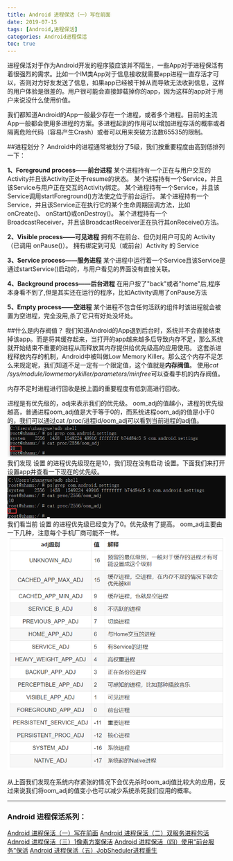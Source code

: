 ```yaml
---
title: Android 进程保活（一）写在前面
date: 2019-07-15
tags: [Android,进程保活]
categories: Android进程保活
toc: true
---
```

进程保活对于作为Android开发的程序猿应该并不陌生，一些App对于进程保活有着很强烈的需求。比如一个IM类App对于信息接收就需要app进程一直存活才可以，否则对方好友发送了信息，如果app已经被干掉从而导致无法收到信息，这样的用户体验是很差的。用户很可能会直接卸载掉你的app，因为这样的app对于用户来说没什么使用价值。
<!--more-->
我们都知道Android的App一般最少存在一个进程，或者多个进程。目前的主流App一般都会使用多进程的方案。多进程起到的作用可以增加进程存活的概率或者隔离危险代码（容易产生Crash）或者可以用来突破方法数65535的限制。

##进程划分？
Android中的进程通常被划分了5级，我们按重要程度由高到低排列一下：

**1、Foreground process——前台进程**
某个进程持有一个正在与用户交互的Activity并且该Activity正处于resume的状态。
某个进程持有一个Service，并且该Service与用户正在交互的Activity绑定。
某个进程持有一个Service，并且该Service调用startForeground()方法使之位于前台运行。
某个进程持有一个Service，并且该Service正在执行它的某个生命周期回调方法，比如onCreate()、 onStart()或onDestroy()。
某个进程持有一个BroadcastReceiver，并且该BroadcastReceiver正在执行其onReceive()方法。

**2、Visible process——可见进程**
拥有不在前台、但仍对用户可见的 Activity（已调用 onPause()）。
拥有绑定到可见（或前台）Activity 的 Service

**3、Service process——服务进程**
某个进程中运行着一个Service且该Service是通过startService()启动的，与用户看见的界面没有直接关联。

**4、Background process——后台进程**
在用户按了"back"或者"home"后,程序本身看不到了,但是其实还在运行的程序，比如Activity调用了onPause方法

**5、Empty process——空进程**
某个进程不包含任何活跃的组件时该进程就会被置为空进程，完全没用,杀了它只有好处没坏处。

##什么是内存阀值？
我们知道Android的App退到后台时，系统并不会直接结束掉该app。而是将其缓存起来，当打开的app越来越多后导致内存不足，那么系统就开始结束不重要的进程从而释放其内存提供给优先级高的应用使用。
这套杀进程释放内存的机制，Android中被叫做Low Memory Killer。那么这个内存不足怎么来规定呢，我们知道不足一定有一个限定值，这个值就是**内存阀值**。
使用*cat /sys/module/lowmemorykiller/parameters/minfree*可以查看手机的内存阀值。

内存不足时进程进行回收是按上面的重要程度有低到高进行回收。

进程是有优先级的，adj来表示我们的优先级。
oom_adj的值越小，进程的优先级越高，普通进程oom_adj值是大于等于0的，而系统进程oom_adj的值是小于0的，我们可以通过cat /proc/进程id/oom_adj可以看到当前进程的adj值。
<img src="processlive1/2019-07-15-11-46-55.png" />
我们发现 设置 的进程优先级现在是10，我们现在没有启动 设置。下面我们来打开设置app并查看一下现在的优先级。
<img src="processlive1/2019-07-15-11-48-52.png" />
我们看当前 设置 的进程优先级已经变为了0。优先级有了提高。
oom_adj主要由一下几种，注意每个手机厂商可能不一样。
<img src="processlive1/2019-07-15-11-50-58.png"/>

从上面我们发现在系统内存紧张的情况下会优先杀时oom_adj值比较大的应用，反过来说我们将oom_adj的值变小也可以减少系统杀死我们应用的概率。

---
### Android 进程保活系列：

[Android 进程保活（一）写在前面](http://www.zydeveloper.com/2019/07/15/processlive1/)
[Android 进程保活（二）双服务进程包活](http://www.zydeveloper.com/2019/07/15/processlive2/)
[Adnroid 进程保活（三）1像素方案保活](http://www.zydeveloper.com/2019/07/15/processlive3/)
[Android 进程保活（四）使用“前台服务”保活](http://www.zydeveloper.com/2019/07/16/processlive4/)
[Android 进程保活（五）JobSheduler进程重生](http://www.zydeveloper.com/2019/07/16/processlive5/)